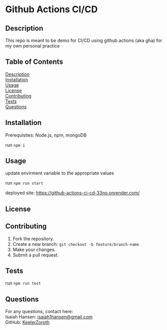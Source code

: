 # Github Actions CI/CD
## Description
  This repo is meant to be demo for CI/CD using github actions (aka gha) for my own personal practice
## Table of Contents
  [Description](#description)  
  [Installation](#installation)  
  [Usage](#usage)  
  [License](#license)  
  [Contributing](#contributing)  
  [Tests](#tests)  
  [Questions](#questions)  
## Installation
  Prerequisites: Node.js, npm, mongoDB  


  run ```npm i```
## Usage
  update envirment variable to the appropriate values  

  run ```npm run start```  

  deployed site: https://github-actions-ci-cd-33no.onrender.com/

## License
  []()
  
## Contributing
  1. Fork the repository.  
  2. Create a new branch: ``` git checkout -b feature/branch-name ```  
  3. Make your changes.  
  4. Submit a pull request.
## Tests
  run ```npm run test```
## Questions
  For any questions, contact here:  
  Isaiah Hansen: isaiah1hansen@gmail.com  
  GitHub: [KeelerZoroth](https://github.com/KeelerZoroth)  
